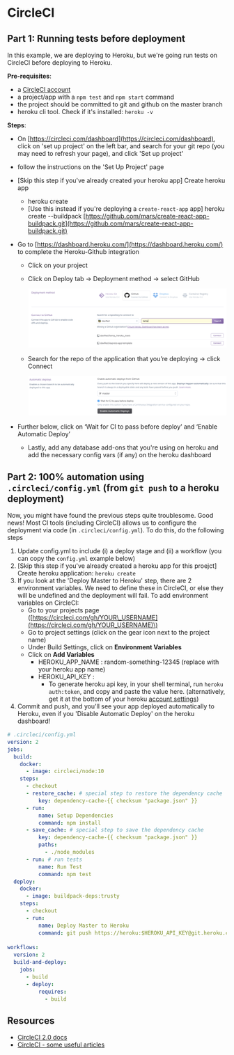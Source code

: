 # CircleCI

## Part 1: Running tests before deployment

In this example, we are deploying to Heroku, but we're going run tests on CircleCI before deploying to Heroku.

**Pre-requisites**:

* a [CircleCI account](https://circleci.com/dashboard)
* a project/app with a `npm test` and `npm start` command
* the project should be committed to git and github on the master branch
* heroku cli tool. Check if it's installed: `heroku -v`

**Steps**:

* On [https://circleci.com/dashboard](https://circleci.com/dashboard), click on 'set up project' on the left bar, and search for your git repo \(you may need to refresh your page\), and click 'Set up project'
* follow the instructions on the 'Set Up Project' page
* \[Skip this step if you've already created your heroku app\] Create heroku app
  * heroku create 
  * \[Use this instead if you're deploying a `create-react-app` app\] heroku create --buildpack [https://github.com/mars/create-react-app-buildpack.git](https://github.com/mars/create-react-app-buildpack.git)
* Go to [https://dashboard.heroku.com/](https://dashboard.heroku.com/) to complete the Heroku-Github integration
  * Click on your project
  * Click on Deploy tab → Deployment method → select GitHub

    ![heroku\_1](../../.gitbook/assets/heroku_connect_github.png)

  * Search for the repo of the application that you’re deploying → click Connect

    ![heroku\_ci](../../.gitbook/assets/heroku_ci.png)

* Further below, click on ‘Wait for CI to pass before deploy’ and ‘Enable Automatic Deploy’
  * Lastly, add any database add-ons that you're using on heroku and add the necessary config vars \(if any\) on the heroku dashboard

## Part 2: 100% automation using `.circleci/config.yml` \(from `git push` to a heroku deployment\)

Now, you might have found the previous steps quite troublesome. Good news! Most CI tools \(including CircleCI\) allows us to configure the deployment via code \(in `.circleci/config.yml`\). To do this, do the following steps

1. Update config.yml to include \(i\) a deploy stage and \(ii\) a workflow \(you can copy the `config.yml` example below\)
2. [Skip this step if you've already created a heroku app for this proejct] Create heroku application: `heroku create`
3. If you look at the 'Deploy Master to Heroku' step, there are 2 environment variables. We need to define these in CircleCI, or else they will be undefined and the deployment will fail. To add environment variables on CircleCI:
   * Go to your projects page \([https://circleci.com/gh/YOUR\_USERNAME](https://circleci.com/gh/YOUR_USERNAME)\)
   * Go to project settings \(click on the gear icon next to the project name\)
   * Under Build Settings, click on **Environment Variables**
   * Click on **Add Variables**
     * HEROKU\_APP\_NAME : random-something-12345 \(replace with your heroku app name\)
     * HEROKU\_API\_KEY : 
       * To generate heroku api key, in your shell terminal, run `heroku auth:token`, and copy and paste the value here. (alternatively, get it at the bottom of your heroku [account settings](https://dashboard.heroku.com/account))
4. Commit and push, and you'll see your app deployed automatically to Heroku, even if you 'Disable Automatic Deploy' on the heroku dashboard!

```yaml
# .circleci/config.yml
version: 2
jobs:
  build:
    docker:
      - image: circleci/node:10
    steps:
      - checkout
      - restore_cache: # special step to restore the dependency cache
          key: dependency-cache-{{ checksum "package.json" }}
      - run:
          name: Setup Dependencies
          command: npm install
      - save_cache: # special step to save the dependency cache
          key: dependency-cache-{{ checksum "package.json" }}
          paths:
            - ./node_modules
      - run: # run tests
          name: Run Test
          command: npm test
  deploy:
    docker:
      - image: buildpack-deps:trusty
    steps:
      - checkout
      - run:
          name: Deploy Master to Heroku
          command: git push https://heroku:$HEROKU_API_KEY@git.heroku.com/$HEROKU_APP_NAME.git master

workflows:
  version: 2
  build-and-deploy:
    jobs:
      - build
      - deploy:
          requires:
            - build
```

## Resources

* [CircleCI 2.0 docs](https://circleci.com/docs/2.0/)
* [CircleCI - some useful articles](https://circleci.com/docs/2.0/#further-resources-and-links)

